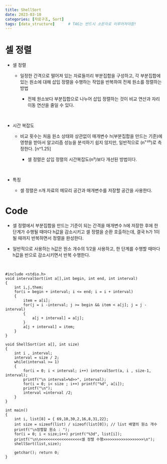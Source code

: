 ```yaml
---
title: ShellSort
date: 2023-03-10
categories: [자료구조, Sort]
tags: [data_structure]		# TAG는 반드시 소문자로 이루어져야함!
---
```


셀 정렬
============

* 셀 정렬

  * 일정한 간격으로 떨어져 있는 자료들끼리 부분집합을 구성하고, 각 부분집합에 있는 원소에 대해 삽입 정렬을 수행하는 작업을 반복하여 전체 원소를 정렬하는 방법

    * 전체 원소보다 부분집합으로 나누어 삽입 정렬하는 것이 비교 연산과 자리 이동 연산을 줄일 수 있다.

  

<br>

* 시간 복잡도

  * 비교 횟수는 처음 원소 상태와 상관없이 매개변수 h(부분집합을 만드는 기준)에 영향을 받아서 알고리즘 성능을 분석하기 쉽지 않지만, 일반적으로 (n¹˙²⁵)로 측정한다. \[n^1.25]
  
    * 셀 정렬은 삽입 정렬의 시간복잡도(n²)보다 개선된 방법이다.

<br>

* 특징

    * 셀 정렬은 n개 자료의 메모리 공간과 매개변수를 저장할 공간을 사용한다.

Code
================

* 셀 정렬에서 부분집합을 만드는 기준이 되는 간격을 매개변수 h에 저장한 후에 한 단계가 수행될 때마다 h값을 감소시키고 셀 정렬을 순환 호출하는데, 결국 h가 1이 될 때까지 반복하면서 정렬을 완성한다.

* 일반적으로 사용하는 h값은 원소 개수의 1/2을 사용하고, 한 단계를 수행할 때마다 h값을 반으로 감소시키면서 반복 수행한다.

<br>


    #include <stdio.h>
    void intervalSort(int a[],int begin, int end, int interval)
    {
        int i,j,them;
        for(i = begin + interval; i <= end; i = i + interval)
        {
            item = a[i];
            for(j = i -interval; j >= begin && item < a[j]; j = j - interval)
            {
                a[j + interval] = a[j];
            }
            a[j + interval] = item;
        }
    }

    void ShellSort(int a[], int size)
    {
        int i , interval;
        interval = size / 2;
        while(interval >= 1) 
        {
            for(i = 0; i < interval; i++) intervalSort(a, i , size-1, interval);
            printf("\n interval=%d>>", interval);
            for(i = 0; i< size ; i++) printf("%d", a[i]);
            printf("\n");
            interval =interval /2;
        }
    }

    int main()
    {
        int i, list[8] = { 69,10,30,2,16,8,31,22};
        int size = sizeof(list) / sizeof(list[0]); // list 배열의 원소 개수
        printf("\n정렬할 원소 : ");
        for(i = 0; i < size;i++) printf("%3d", list[i]);
        printf("\n\n<<<<<<<<<<<<<<<<<<셀 정렬 수행>>>>>>>>>>>>>>>>>>\n");
        shellSort(list,size);

        getchar(); return 0;
    }

